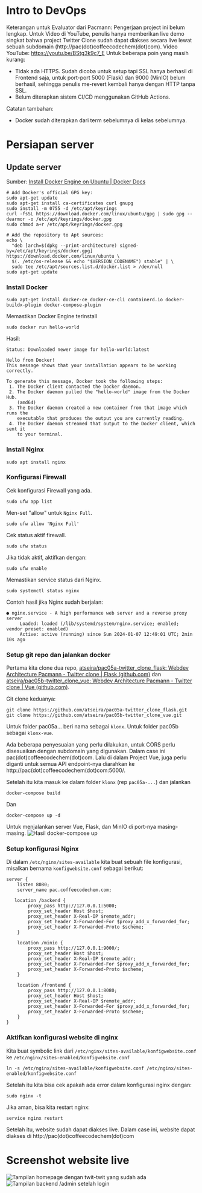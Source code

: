 # Intro to DevOps
Keterangan untuk Evaluator dari Pacmann:
Pengerjaan project ini belum lengkap. Untuk Video di YouTube, penulis hanya memberikan live demo singkat bahwa project Twitter Clone sudah dapat diakses secara live lewat sebuah subdomain (http://pac(dot)coffeecodechem(dot)com). Video YouTube: https://youtu.be/BStg3k9c7_E
Untuk beberapa poin yang masih kurang:
- Tidak ada HTTPS. Sudah dicoba untuk setup tapi SSL hanya berhasil di Frontend saja, untuk port-port 5000 (Flask) dan 9000 (MinIO) belum berhasil, sehingga penulis me-revert kembali hanya dengan HTTP tanpa SSL.
- Belum diterapkan sistem CI/CD menggunakan GitHub Actions.

Catatan tambahan:
- Docker sudah diterapkan dari term sebelumnya di kelas sebelumnya.

# Persiapan server
## Update server
Sumber: [Install Docker Engine on Ubuntu | Docker Docs](https://docs.docker.com/engine/install/ubuntu/#install-using-the-repository)
```
# Add Docker's official GPG key:
sudo apt-get update
sudo apt-get install ca-certificates curl gnupg
sudo install -m 0755 -d /etc/apt/keyrings
curl -fsSL https://download.docker.com/linux/ubuntu/gpg | sudo gpg --dearmor -o /etc/apt/keyrings/docker.gpg
sudo chmod a+r /etc/apt/keyrings/docker.gpg

# Add the repository to Apt sources:
echo \
  "deb [arch=$(dpkg --print-architecture) signed-by=/etc/apt/keyrings/docker.gpg] https://download.docker.com/linux/ubuntu \
  $(. /etc/os-release && echo "$VERSION_CODENAME") stable" | \
  sudo tee /etc/apt/sources.list.d/docker.list > /dev/null
sudo apt-get update
```
### Install Docker
```
sudo apt-get install docker-ce docker-ce-cli containerd.io docker-buildx-plugin docker-compose-plugin
```
Memastikan Docker Engine terinstall
```
sudo docker run hello-world
```
Hasil:
```
Status: Downloaded newer image for hello-world:latest

Hello from Docker!
This message shows that your installation appears to be working correctly.

To generate this message, Docker took the following steps:
 1. The Docker client contacted the Docker daemon.
 2. The Docker daemon pulled the "hello-world" image from the Docker Hub.
    (amd64)
 3. The Docker daemon created a new container from that image which runs the
    executable that produces the output you are currently reading.
 4. The Docker daemon streamed that output to the Docker client, which sent it
    to your terminal.
```
### Install Nginx
```
sudo apt install nginx
```
### Konfigurasi Firewall
Cek konfigurasi Firewall yang ada.
```
sudo ufw app list
```
Men-set "allow" untuk `Nginx Full`.
```
sudo ufw allow 'Nginx Full'
```
Cek status aktif firewall.
```
sudo ufw status
```
Jika tidak aktif, aktifkan dengan:
```
sudo ufw enable
```
Memastikan service status dari Nginx.
```
sudo systemctl status nginx
```
Contoh hasil jika Nginx sudah berjalan:
```
● nginx.service - A high performance web server and a reverse proxy server
     Loaded: loaded (/lib/systemd/system/nginx.service; enabled; vendor preset: enabled)
     Active: active (running) since Sun 2024-01-07 12:49:01 UTC; 2min 10s ago
```

### Setup git repo dan jalankan docker

Pertama kita clone dua repo, [atseira/pac05a-twitter_clone_flask: Webdev Architecture Pacmann - Twitter clone | Flask (github.com)](https://github.com/atseira/pac05a-twitter_clone_flask) dan [atseira/pac05b-twitter_clone_vue: Webdev Architecture Pacmann - Twitter clone | Vue (github.com)](https://github.com/atseira/pac05b-twitter_clone_vue).

Git clone keduanya:
```
git clone https://github.com/atseira/pac05a-twitter_clone_flask.git
git clone https://github.com/atseira/pac05b-twitter_clone_vue.git
```
Untuk folder pac05a... beri nama sebagai `klonx`.
Untuk folder pac05b sebagai `klonx-vue`.

Ada beberapa penyesuaian yang perlu dilakukan, untuk CORS perlu disesuaikan dengan subdomain yang digunakan. Dalam case ini pac(dot)coffeecodechem(dot)com.
Lalu di dalam Project Vue, juga perlu diganti untuk semua API endpoint-nya diarahkan ke http://pac(dot)coffeecodechem(dot)com:5000/.

Setelah itu kita masuk ke dalam folder `klonx` (rep `pac05a-...`) dan jalankan
```
docker-compose build
```
Dan
```
docker-compose up -d
```
Untuk menjalankan server Vue, Flask, dan MinIO di port-nya masing-masing.
![Hasil docker-compose up](docker-compose_up.png)
### Setup konfigurasi Nginx
Di dalam `/etc/nginx/sites-available` kita buat sebuah file konfigurasi, misalkan bernama `konfigwebsite.conf` sebagai berikut:
```
server {
    listen 8080;
    server_name pac.coffeecodechem.com;

   location /backend {
        proxy_pass http://127.0.0.1:5000;
        proxy_set_header Host $host;
        proxy_set_header X-Real-IP $remote_addr;
        proxy_set_header X-Forwarded-For $proxy_add_x_forwarded_for;
        proxy_set_header X-Forwarded-Proto $scheme;
    }

    location /minio {
        proxy_pass http://127.0.0.1:9000/;
        proxy_set_header Host $host;
        proxy_set_header X-Real-IP $remote_addr;
        proxy_set_header X-Forwarded-For $proxy_add_x_forwarded_for;
        proxy_set_header X-Forwarded-Proto $scheme;
    }

    location /frontend {
        proxy_pass http://127.0.0.1:8080;
        proxy_set_header Host $host;
        proxy_set_header X-Real-IP $remote_addr;
        proxy_set_header X-Forwarded-For $proxy_add_x_forwarded_for;
        proxy_set_header X-Forwarded-Proto $scheme;
    }
}
```

### Aktifkan konfigurasi website di nginx

Kita buat symbolic link dari `/etc/nginx/sites-available/konfigwebsite.conf` ke `/etc/nginx/sites-enabled/konfigwebsite.conf`

```
ln -s /etc/nginx/sites-available/konfigwebsite.conf /etc/nginx/sites-enabled/konfigwebsite.conf
```
Setelah itu kita bisa cek apakah ada error dalam konfigurasi nginx dengan:
```
sudo nginx -t
```
Jika aman, bisa kita restart nginx:
```
service nginx restart
```
Setelah itu, website sudah dapat diakses live.
Dalam case ini, website dapat diakses di http://pac(dot)coffeecodechem(dot)com

# Screenshot website live
![Tampilan homepage dengan twit-twit yang sudah ada](tampilan-frontend.png)
![Tampilan backend /admin setelah login](tampilan-backend-admin-login.png)
